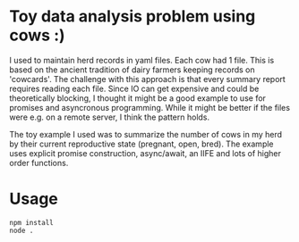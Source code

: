 Toy data analysis problem using cows :)
===========================================

I used to maintain herd records in yaml files. Each cow had 1 file. This
is based on the ancient tradition of dairy farmers keeping records on 'cowcards'.
The challenge with this approach is that every summary report requires reading
each file. Since IO can get expensive and could be theoretically blocking,
I thought it might be a good example to use for promises and asyncronous
programming. While it might be better if the files were e.g. on a remote server,
I think the pattern holds.

The toy example I used was to summarize the number of cows in my herd by their
current reproductive state (pregnant, open, bred). The example uses explicit
promise construction, async/await, an IIFE and lots of higher order functions.


Usage
=======

```
npm install
node .
```
